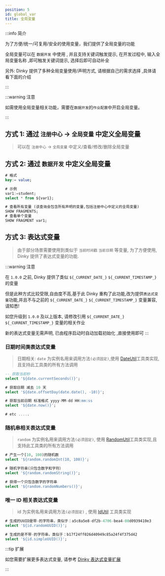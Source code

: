 ```yaml
---
position: 5
id: global_var
title: 全局变量
---
```



:::info 简介

为了方便/统一/可复用/安全的使用变量，我们提供了全局变量的功能

全局变量可以在 `数据开发` 中使用 , 并且支持关键词触发提示, 在开发过程中, 输入全局变量名称 ,即可触发关键词提示, 选择后即可自动补全

另外: Dinky 提供了多种全局变量使用/声明方式, 请根据自己的需求选择 ,具体请看下面的介绍

:::



:::warning 注意

如需使用全局变量相关功能，需要在`数据开发`的`作业配置`中开启全局变量。

:::



## 方式 1: 通过 `注册中心` -> `全局变量` 中定义全局变量

> 可以在 `注册中心` -> `全局变量` 中定义/查看/修改/删除全局变量




## 方式 2: 通过 `数据开发` 中定义全局变量

```sql map=sql
# 格式
key:= value;

# 示例
var1:=student;
select * from ${var1};

# 查看所有变量 (该查询会包含所有声明的变量,包括注册中心中定义的全局变量)
SHOW FRAGMENTS;
# 查看单个变量
SHOW FRAGMENT var1;
```

## 方式 3: 表达式变量

> 由于部分场景需要使用到类似于 `当前时间戳` `当前日期` 等变量, 为了方便使用, Dinky 提供了表达式变量的功能.


:::warning 注意

在 `1.0.0` 之前, Dinky 提供了类似 `${_CURRENT_DATE_}` `${_CURRENT_TIMESTAMP_}` 的变量

但是此种方式比较受限,自由度不高,基于此 Dinky 重构了此功能,改为提供`表达式变量`功能,并且不与之前的 `${_CURRENT_DATE_}` `${_CURRENT_TIMESTAMP_}` 变量兼容, 请知悉!

如您升级到 `1.0.0` 及以上版本, 请修改引用 `${_CURRENT_DATE_}` `${_CURRENT_TIMESTAMP_}` 变量的相关作业

新的表达式变量无需声明, 已由程序启动时自动加载初始化 ,直接使用即可
:::

### 日期时间类表达式变量

> 日期相关: `date` 为实例名用来调用方法`(必须固定)`,使用 [DateUtil](https://doc.hutool.cn/pages/DateUtil/)工具类实现,且支持此工具类的所有方法调用


```sql
-- 获取当前秒
select '${date.currentSeconds()}';

# 获取日期 减去 10 天
select '${date.offsetDay(date.date(), -10)}';

# 获取当前日期 标准格式 yyyy-MM-dd HH:mm:ss
select '${date.now()}';

# etc .....

```




### 随机串相关表达式变量

> `random` 为实例名用来调用方法`(必须固定)`, 使用 [RandomUtil](https://doc.hutool.cn/pages/RandomUtil/)工具类实现,且支持此工具类的所有方法调用

```sql
# 产生一个[10, 100)的随机数
select '${random.randomInt(10, 100)}';

# 随机字符串(只包含数字和字符）
select '${random.randomString()}';

# 获得一个只包含数字的字符串
select '${random.randomNumbers()}';

```

### 唯一 ID 相关表达式变量

> id 为实例名用来调用方法`(必须固定)` , 使用 [IdUtil](https://doc.hutool.cn/pages/IdUtil/) 工具类实现

```sql
# 生成的UUID是带-的字符串，类似于：a5c8a5e8-df2b-4706-bea4-08d0939410e3
select '${id.randomUUID()}';

# 生成的是不带-的字符串，类似于：b17f24ff026d40949c85a24f4f375d42
select '${id.simpleUUID()}';
```

:::tip 扩展

如您需要扩展更多表达式变量, 请参考 [Dinky 表达式变量扩展](../../extend/function_expansion/global_var_ext)

:::